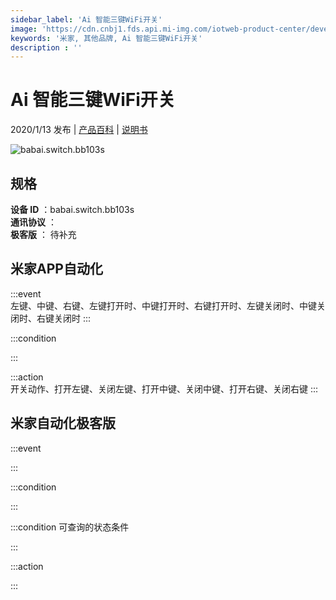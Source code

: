 ```yaml
---
sidebar_label: 'Ai 智能三键WiFi开关'
image: 'https://cdn.cnbj1.fds.api.mi-img.com/iotweb-product-center/developer_1577330530746AL7il8Li.png?GalaxyAccessKeyId=AKVGLQWBOVIRQ3XLEW&Expires=9223372036854775807&Signature=YNnZWlStUdviiK14v/EulSWA6S0='
keywords: '米家, 其他品牌, Ai 智能三键WiFi开关'
description : ''
---
```

# Ai 智能三键WiFi开关

2020/1/13 发布 | [产品百科](https://home.mi.com/webapp/content/baike/product/index.html?model=babai.switch.bb103s/) | [说明书](https://home.mi.com/views/introduction.html?model=babai.switch.bb103s&region=cn)

![babai.switch.bb103s](https://cdn.cnbj1.fds.api.mi-img.com/iotweb-product-center/developer_1577330530746AL7il8Li.png?GalaxyAccessKeyId=AKVGLQWBOVIRQ3XLEW&Expires=9223372036854775807&Signature=YNnZWlStUdviiK14v/EulSWA6S0=)

## 规格  
> 
**设备 ID** ：babai.switch.bb103s  
**通讯协议** ：  
**极客版**  ： 待补充 


## 米家APP自动化  

:::event  
左键、中键、右键、左键打开时、中键打开时、右键打开时、左键关闭时、中键关闭时、右键关闭时
:::

:::condition  

:::

:::action   
开关动作、打开左键、关闭左键、打开中键、关闭中键、打开右键、关闭右键
:::

## 米家自动化极客版  

:::event  

:::

:::condition  

:::

:::condition 可查询的状态条件  

:::

:::action  

:::

        

